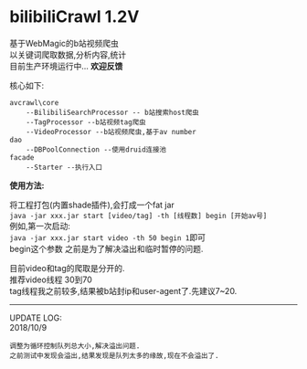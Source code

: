 # bilibiliCrawl 1.2V
基于WebMagic的b站视频爬虫  
以关键词爬取数据,分析内容,统计  
目前生产环境运行中...  **欢迎反馈**

核心如下:  
```
avcrawl\core  
	--BilibiliSearchProcessor -- b站搜索host爬虫  
	--TagProcessor --b站视频tag爬虫  
	--VideoProcessor --b站视频爬虫,基于av number  
dao
	--DBPoolConnection --使用druid连接池  
facade
	--Starter --执行入口  
```
**使用方法:**  

将工程打包(内置shade插件),会打成一个fat jar  
`java -jar xxx.jar start [video/tag] -th [线程数] begin [开始av号]`  
例如,第一次启动:  
`java -jar xxx.jar start video -th 50 begin 1`即可  
begin这个参数 之前是为了解决溢出和临时暂停的问题.  

目前video和tag的爬取是分开的.  
推荐video线程 30到70  
tag线程我之前较多,结果被b站封ip和user-agent了.先建议7~20.  

---
UPDATE LOG:  
2018/10/9  
```
调整为循环控制队列总大小,解决溢出问题.  
之前测试中发现会溢出,结果发现是队列太多的缘故,现在不会溢出了. 
```

